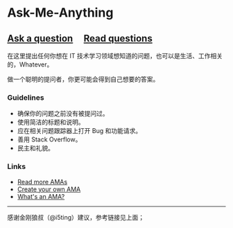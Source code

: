 # Ask-Me-Anything

## [Ask a question](https://github.com/TeamStuQ/Ask-Me-Anything/issues/new) &nbsp;&nbsp;&nbsp; [Read questions](https://github.com/TeamStuQ/Ask-Me-Anything/issues)

在这里提出任何你想在 IT 技术学习领域想知道的问题，也可以是生活、工作相关的，Whatever。

做一个聪明的提问者，你更可能会得到自己想要的答案。

### Guidelines

- 确保你的问题之前没有被提问过。
- 使用简洁的标题和说明。
- 应在相关问题跟踪器上打开 Bug 和功能请求。
- 善用 Stack Overflow。
- 民主和礼貌。

### Links

- [Read more AMAs](https://github.com/sindresorhus/amas)
- [Create your own AMA](https://github.com/sindresorhus/amas/blob/master/create-ama.md)
- [What's an AMA?](https://en.wikipedia.org/wiki/Reddit#IAmA_and_AMA)

----
感谢金刚狼叔（@i5ting）建议，参考链接见上面；
